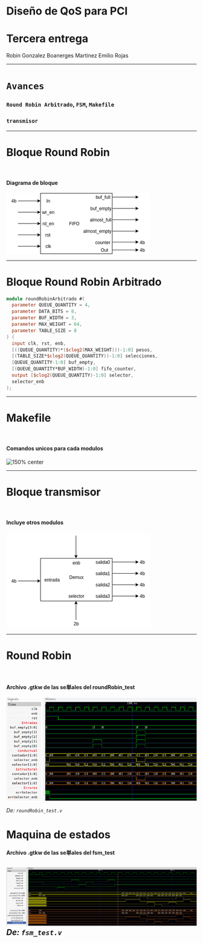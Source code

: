 <!-- $theme: default -->

# Diseño de QoS para PCI

Tercera entrega
===

Robin Gonzalez
Boanerges Martinez
Emilio Rojas

---

# ```Avances```

###  ```Round Robin Arbitrado```, ```FSM```, ```Makefile```

### ```transmisor```

---
 
 # Bloque Round Robin
<br >

#### Diagrama de bloque

![110% center](presentacion-2/fifo.png)
  

---

# Bloque Round Robin Arbitrado

```verilog
module roundRobinArbitrado #(
  parameter QUEUE_QUANTITY = 4,
  parameter DATA_BITS = 8,
  parameter BUF_WIDTH = 3,
  parameter MAX_WEIGHT = 64,
  parameter TABLE_SIZE = 8
) (
  input clk, rst, enb,
  [((QUEUE_QUANTITY)*($clog2(MAX_WEIGHT)))-1:0] pesos,
  [(TABLE_SIZE*$clog2(QUEUE_QUANTITY))-1:0] selecciones,
  [QUEUE_QUANTITY-1:0] buf_empty, 
  [(QUEUE_QUANTITY*BUF_WIDTH)-1:0] fifo_counter,
  output [$clog2(QUEUE_QUANTITY)-1:0] selector, 
  selector_enb
);
```
  
---


 # Makefile
<br >

#### Comandos unicos para cada modulos

![150% center](presentacion-2/m.png)

---
 # Bloque transmisor
<br >

#### Incluye otros modulos
![150% center](presentacion-2/demux.png)
  
---





# Round Robin

<br >

#### Archivo .gtkw de las se単ales del roundRobin_test

![center](presentacion-2/testRoundRobin.png)

_De: ```roundRobin_test.v```_




# Maquina de estados

#### Archivo .gtkw de las se単ales del fsm_test
![center](presentacion-2/fsm.png)
_De: ```fsm_test.v```_
---
